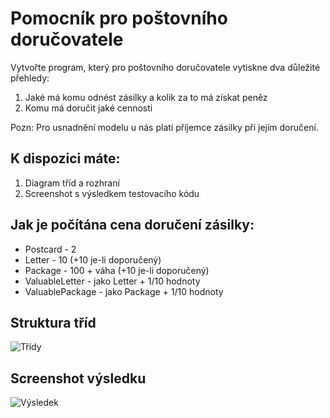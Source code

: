 # Pomocník pro poštovního doručovatele

Vytvořte program, který pro poštovního doručovatele vytiskne dva důležité přehledy:

1. Jaké má komu odnést zásilky a kolik za to má získat peněz
2. Komu má doručit jaké cennosti

Pozn: Pro usnadnění modelu u nás platí příjemce zásilky při jejím doručení.

## K dispozici máte:
1. Diagram tříd a rozhraní
2. Screenshot s výsledkem testovacího kódu

## Jak je počítána cena doručení zásilky:
* Postcard - 2
* Letter - 10 (+10 je-li doporučený)
* Package - 100 + váha (+10 je-li doporučený)
* ValuableLetter - jako Letter + 1/10 hodnoty
* ValuablePackage - jako Package + 1/10 hodnoty

## Struktura tříd
![Třídy](/classes.jpg)

## Screenshot výsledku
![Výsledek](/screenshot.jpg)
